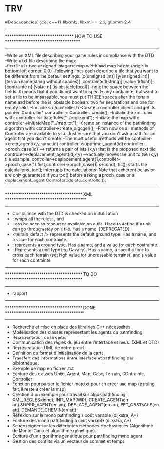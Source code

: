 # TRV
#Dependancies: gcc, c++11, libxml2, libxml++-2.6, glibmm-2.4

***********************************************************************************
********************************   HOW TO USE   ***********************************
***********************************************************************************
-Write an XML file describing your game rules in compliance with the DTD  
-Write a txt file describing the map:  
 -first line is two unsigned integers: map width and map height (origin is bottom left corner: 0,0)
 -following lines each describe a tile that you want to be different from the default settings:
    [x(unsigned int)] [y(unsigned int)] [terrain name(string without spaces)] [contrainte 1(string)]:[value 1(float)];[contrainte n]:[value n] [is obstacle(bool)]
  -note the space between the fields. It means that if you do not want to specify any contrainte, but want to set a tile to be impassable, you must put THREE spaces after the terrain name and before the is_obstacle boolean: two for separations and one for empty field.
-Include src/controller.h
-Create a controller object and get its pointer: Controller* controller = Controller::create();
-Initiate the xml rules with: controller->initiateRules("../regle.xml");
-Initiate the map with: controller->initiateMap("../map.txt");
-Create an instance of the pathfinding algorithm with: controller->create_algogen();
-From now on all methods of Controller are available to you. Just ensure that you don't ask a path for an agent that you didn't create.
-The most useful methods will be
 controller->creer_agent(x,y,name,id)
 controller->supprimer_agent(id)
 controller->proch_case(id) ==> returns a pair of ints (x,y) that is the proposed next tile
 controller->deplacement_agent(id,x,y) ==>actually moves the unit to the (x,y) tile
           example:  controller->deplacement_agent(1,controller->proch_case(1).first,controller->proch_case(1).second);
 tic(); starts the calculations.
 toc(); interrupts the calculations. Note that coherent behavior are only guaranteed if you toc() before asking a proch_case or a deplacement_agent
 Controller::delete_controller();
 
***********************************************************************************
************************************   XML   **************************************
***********************************************************************************
- Compliance with the DTD is checked on initialization
- <regle> </regle> : wraps all the rules: <contraintes>, <terrains> and <unites>
- <contrainte /> : can be seen as resources available on a tile. Used to define if a unit can go through/stay on a tile. Has a name. [DEPRECATED]
- <terrain_defaut /> represents the default ground type. Has a name, and a value for each contrainte.
- <terrain /> : represents a ground type. Has a name, and a value for each contrainte.
- <unite /> : Represents a unit type (eg Cavalry). Has a name, a specific time to cross each terrain (set high value for uncrossable terrains), and a value for each contrainte

***********************************************************************************
************************************   TO DO   ************************************
***********************************************************************************

- rapport


***********************************************************************************
************************************   DONE   *************************************
***********************************************************************************

- Recherche et mise en place des librairies C++ nécessaires.
- Modélisation des classes représentant les agents du pathfinding.
- Représentation de la carte.
- Communication des règles du jeu entre l'interface et nous. (XML et DTD)
- Représentation UML de notre projet
- Définition du format d'initialisation de la carte
- Transfert des informations entre interface et pathfinding par bibliothèque.
- Exemple de map en fichier .txt
- Ecriture des classes Unité, Agent, Map, Case, Terrain, COntrainte, Controller
- Fonction pour parser le fichier map.txt pour en créer une map (parsing fait, il reste à créer la map)
- Création d'un exemple pour travail sur algos pathfinding: XML_REGLES(done), INIT_MAP(WIP), CREATE_AGENT(en att),SUPPR_AGENT(en att), DEPLACE_AGENT(en att), SET_OBSTACLE(en att), DEMANDE_CHEMIN(en att)
- Réflexion sur le mono pathfinding à coût variable (dijkstra, A*)
- Écriture des mono pathfinding à coût variable (dijkstra, A*)
- Se renseigner sur les différentes méthodes stochastiques (Algorithme de Monte-Carlo et algorithme génétique).
- Écriture d'un algorithme génétique pour pathfinding mono agent
- Gestion des conflits via un vecteur de sommet et temps
